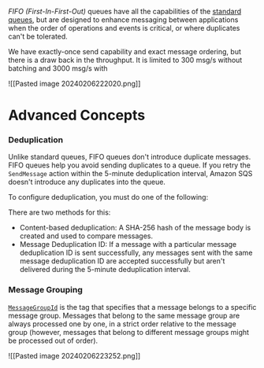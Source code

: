 _FIFO (First-In-First-Out)_ queues have all the capabilities of the [standard queues](https://docs.aws.amazon.com/AWSSimpleQueueService/latest/SQSDeveloperGuide/standard-queues.html), but are designed to enhance messaging between applications when the order of operations and events is critical, or where duplicates can't be tolerated.

We have exactly-once send capability and exact message ordering, but there is a draw back in the throughput. It is limited to 300 msg/s without batching and 3000 msg/s with

![[Pasted image 20240206222020.png]]

# Advanced Concepts

### Deduplication

Unlike standard queues, FIFO queues don't introduce duplicate messages. FIFO queues help you avoid sending duplicates to a queue. If you retry the `SendMessage` action within the 5-minute deduplication interval, Amazon SQS doesn't introduce any duplicates into the queue.

To configure deduplication, you must do one of the following:

There are two methods for this:
- Content-based deduplication: A SHA-256 hash of the message body is created and used to compare messages.
- Message Deduplication ID: If a message with a particular message deduplication ID is sent successfully, any messages sent with the same message deduplication ID are accepted successfully but aren't delivered during the 5-minute deduplication interval.

### Message Grouping

[`MessageGroupId`](https://docs.aws.amazon.com/AWSSimpleQueueService/latest/APIReference/API_SendMessage.html) is the tag that specifies that a message belongs to a specific message group. Messages that belong to the same message group are always processed one by one, in a strict order relative to the message group (however, messages that belong to different message groups might be processed out of order).

![[Pasted image 20240206223252.png]]